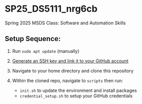 # SP25_DS5111_nrg6cb
Spring 2025 MSDS Class: Software and Automation Skills

## Setup Sequence:
1. Run `sudo apt update` (manually)

2. [Generate an SSH key and link it to your GitHub account](https://docs.github.com/en/authentication/connecting-to-github-with-ssh/generating-a-new-ssh-key-and-adding-it-to-the-ssh-agent)

3.  Navigate to your home directory and clone this repository

4.  Within the cloned repo, navigate to `scripts` then run:
	* `init.sh` to update the environment and install packages
	* `credential_setup.sh` to setup your GitHub credentials

